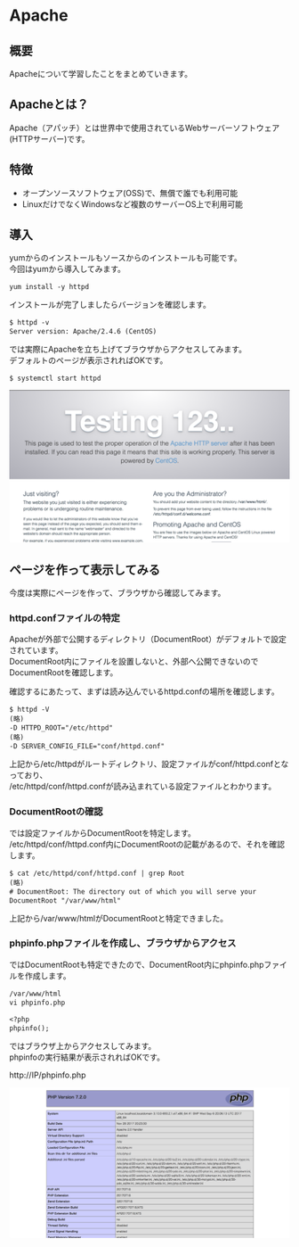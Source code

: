 # Apache
## 概要
Apacheについて学習したことをまとめていきます。

## Apacheとは？
Apache（アパッチ）とは世界中で使用されているWebサーバーソフトウェア(HTTPサーバー)です。

## 特徴

* オープンソースソフトウェア(OSS)で、無償で誰でも利用可能
* LinuxだけでなくWindowsなど複数のサーバーOS上で利用可能

## 導入
yumからのインストールもソースからのインストールも可能です。  
今回はyumから導入してみます。

```
yum install -y httpd
```

インストールが完了しましたらバージョンを確認します。

```
$ httpd -v
Server version: Apache/2.4.6 (CentOS)
```

では実際にApacheを立ち上げてブラウザからアクセスしてみます。  
デフォルトのページが表示されればOKです。

```
$ systemctl start httpd
```

![デフォルトページ](img/default_page.png)

## ページを作って表示してみる
今度は実際にページを作って、ブラウザから確認してみます。  

### httpd.confファイルの特定
Apacheが外部で公開するディレクトリ（DocumentRoot）がデフォルトで設定されています。  
DocumentRoot内にファイルを設置しないと、外部へ公開できないのでDocumentRootを確認します。  

確認するにあたって、まずは読み込んでいるhttpd.confの場所を確認します。

```
$ httpd -V
(略)
-D HTTPD_ROOT="/etc/httpd"
(略)
-D SERVER_CONFIG_FILE="conf/httpd.conf"
```

上記から/etc/httpdがルートディレクトリ、設定ファイルがconf/httpd.confとなっており、   
/etc/httpd/conf/httpd.confが読み込まれている設定ファイルとわかります。

### DocumentRootの確認
では設定ファイルからDocumentRootを特定します。
/etc/httpd/conf/httpd.conf内にDocumentRootの記載があるので、それを確認します。

```
$ cat /etc/httpd/conf/httpd.conf | grep Root
(略)
# DocumentRoot: The directory out of which you will serve your
DocumentRoot "/var/www/html"
```

上記から/var/www/htmlがDocumentRootと特定できました。

### phpinfo.phpファイルを作成し、ブラウザからアクセス
ではDocumentRootも特定できたので、DocumentRoot内にphpinfo.phpファイルを作成します。

```
/var/www/html
vi phpinfo.php
```

```
<?php
phpinfo();
```

ではブラウザ上からアクセスしてみます。  
phpinfoの実行結果が表示されればOKです。

http://IP/phpinfo.php

![phpinfoの実行結果](img/phpinfo.png)